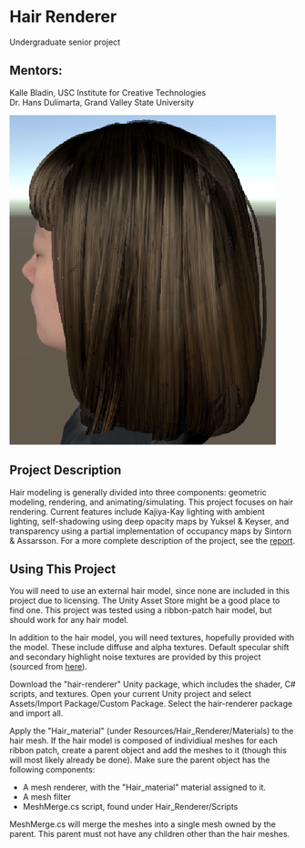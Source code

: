 # Hair Renderer
Undergraduate senior project

## Mentors:
Kalle Bladin, USC Institute for Creative Technologies  
Dr. Hans Dulimarta, Grand Valley State University

![Result](https://github.com/ReubenWattenhofer/hair-renderer/blob/master/journal-files/renderer_all_features.PNG)  

## Project Description  
Hair modeling is generally divided into three components: geometric modeling, rendering, and animating/simulating.  This project focuses on hair rendering.  Current features include Kajiya-Kay lighting with ambient lighting, self-shadowing using deep opacity maps by Yuksel & Keyser, and transparency using a partial implementation of occupancy maps by Sintorn & Assarsson.  For a more complete description of the project, see the [report](https://github.com/ReubenWattenhofer/hair-renderer/blob/master/Report.docx).

## Using This Project  
You will need to use an external hair model, since none are included in this project due to licensing.  The Unity Asset Store might be a good place to find one.  This project was tested using a ribbon-patch hair model, but should work for any hair model.

In addition to the hair model, you will need textures, hopefully provided with the model.  These include diffuse and alpha textures.  Default specular shift and secondary highlight noise textures are provided by this project (sourced from [here](http://web.engr.oregonstate.edu/~mjb/cs519/Projects/Papers/HairRendering.pdf "SIGGRAPH slides")).

Download the "hair-renderer" Unity package, which includes the shader, C# scripts, and textures.  Open your current Unity project and select Assets/Import Package/Custom Package.  Select the hair-renderer package and import all.

Apply the "Hair_material" (under Resources/Hair_Renderer/Materials) to the hair mesh.  If the hair model is composed of individiual meshes for each ribbon patch, create a parent object and add the meshes to it (though this will most likely already be done).  Make sure the parent object has the following components:
  * A mesh renderer, with the "Hair_material" material assigned to it.
  * A mesh filter
  * MeshMerge.cs script, found under Hair_Renderer/Scripts

MeshMerge.cs will merge the meshes into a single mesh owned by the parent.  This parent must not have any children other than the hair meshes.
